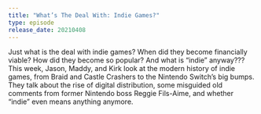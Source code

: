 ```yaml
---
title: "What’s The Deal With: Indie Games?"
type: episode
release_date: 20210408
---
```

Just what is the deal with indie games? When did they become financially viable? How did they become so popular? And what is “indie” anyway??? This week, Jason, Maddy, and Kirk look at the modern history of indie games, from Braid and Castle Crashers to the Nintendo Switch’s big bumps. They talk about the rise of digital distribution, some misguided old comments from former Nintendo boss Reggie Fils-Aime, and whether “indie” even means anything anymore.